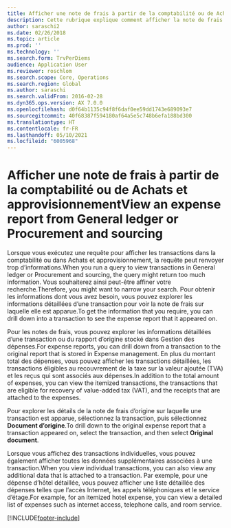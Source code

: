 ```yaml
---
title: Afficher une note de frais à partir de la comptabilité ou de Achats et approvisionnement
description: Cette rubrique explique comment afficher la note de frais d’origine sur laquelle une transaction est apparue.
author: saraschi2
ms.date: 02/26/2018
ms.topic: article
ms.prod: ''
ms.technology: ''
ms.search.form: TrvPerDiems
audience: Application User
ms.reviewer: roschlom
ms.search.scope: Core, Operations
ms.search.region: Global
ms.author: saraschi
ms.search.validFrom: 2016-02-28
ms.dyn365.ops.version: AX 7.0.0
ms.openlocfilehash: d0f64b1135c94f8f6daf0ee59dd1743e689093e7
ms.sourcegitcommit: 40f68387f594180af64a5e5c748b6efa188bd300
ms.translationtype: HT
ms.contentlocale: fr-FR
ms.lasthandoff: 05/10/2021
ms.locfileid: "6005968"
---
```

# <a name="view-an-expense-report-from-general-ledger-or-procurement-and-sourcing"></a><span data-ttu-id="4a4f6-103">Afficher une note de frais à partir de la comptabilité ou de Achats et approvisionnement</span><span class="sxs-lookup"><span data-stu-id="4a4f6-103">View an expense report from General ledger or Procurement and sourcing</span></span>

<span data-ttu-id="4a4f6-104">Lorsque vous exécutez une requête pour afficher les transactions dans la comptabilité ou dans Achats et approvisionnement, la requête peut renvoyer trop d’informations.</span><span class="sxs-lookup"><span data-stu-id="4a4f6-104">When you run a query to view transactions in General ledger or Procurement and sourcing, the query might return too much information.</span></span> <span data-ttu-id="4a4f6-105">Vous souhaiterez ainsi peut-être affiner votre recherche.</span><span class="sxs-lookup"><span data-stu-id="4a4f6-105">Therefore, you might want to narrow your search.</span></span> <span data-ttu-id="4a4f6-106">Pour obtenir les informations dont vous avez besoin, vous pouvez explorer les informations détaillées d’une transaction pour voir la note de frais sur laquelle elle est apparue.</span><span class="sxs-lookup"><span data-stu-id="4a4f6-106">To get the information that you require, you can drill down into a transaction to see the expense report that it appeared on.</span></span>

<span data-ttu-id="4a4f6-107">Pour les notes de frais, vous pouvez explorer les informations détaillées d’une transaction ou du rapport d’origine stocké dans Gestion des dépenses.</span><span class="sxs-lookup"><span data-stu-id="4a4f6-107">For expense reports, you can drill down from a transaction to the original report that is stored in Expense management.</span></span> <span data-ttu-id="4a4f6-108">En plus du montant total des dépenses, vous pouvez afficher les transactions détaillées, les transactions éligibles au recouvrement de la taxe sur la valeur ajoutée (TVA) et les reçus qui sont associés aux dépenses.</span><span class="sxs-lookup"><span data-stu-id="4a4f6-108">In addition to the total amount of expenses, you can view the itemized transactions, the transactions that are eligible for recovery of value-added tax (VAT), and the receipts that are attached to the expenses.</span></span>

<span data-ttu-id="4a4f6-109">Pour explorer les détails de la note de frais d’origine sur laquelle une transaction est apparue, sélectionnez la transaction, puis sélectionnez **Document d’origine**.</span><span class="sxs-lookup"><span data-stu-id="4a4f6-109">To drill down to the original expense report that a transaction appeared on, select the transaction, and then select **Original document**.</span></span>

<span data-ttu-id="4a4f6-110">Lorsque vous affichez des transactions individuelles, vous pouvez également afficher toutes les données supplémentaires associées à une transaction.</span><span class="sxs-lookup"><span data-stu-id="4a4f6-110">When you view individual transactions, you can also view any additional data that is attached to a transaction.</span></span> <span data-ttu-id="4a4f6-111">Par exemple, pour une dépense d’hôtel détaillée, vous pouvez afficher une liste détaillée des dépenses telles que l’accès Internet, les appels téléphoniques et le service d’étage.</span><span class="sxs-lookup"><span data-stu-id="4a4f6-111">For example, for an itemized hotel expense, you can view a detailed list of expenses such as internet access, telephone calls, and room service.</span></span>


[!INCLUDE[footer-include](../includes/footer-banner.md)]